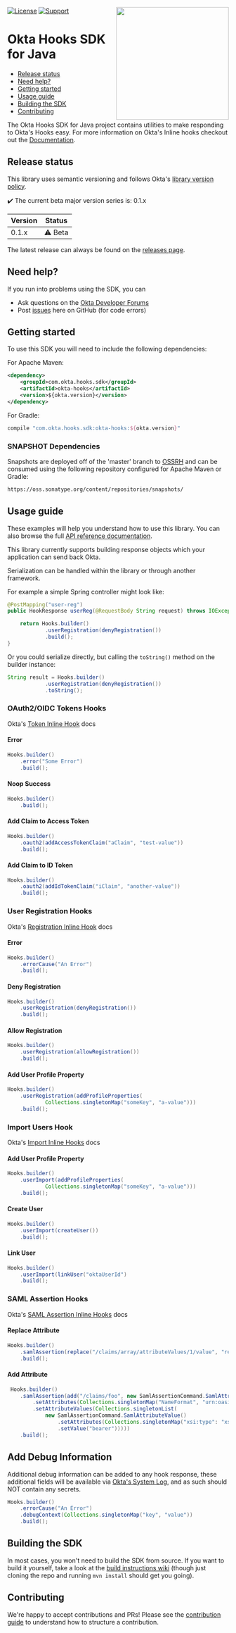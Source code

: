 [<img src="https://devforum.okta.com/uploads/oktadev/original/1X/bf54a16b5fda189e4ad2706fb57cbb7a1e5b8deb.png" align="right" width="256px"/>](https://devforum.okta.com/)
<!-- [![Maven Central](https://img.shields.io/maven-central/v/com.okta.hooks/okta-hooks-sdk-root.svg)](https://search.maven.org/#search%7Cga%7C1%7Cg%3A%22com.okta.commons%22%20a%3A%22okta-commons-root%22) -->
[![License](https://img.shields.io/badge/License-Apache%202.0-blue.svg)](https://opensource.org/licenses/Apache-2.0)
[![Support](https://img.shields.io/badge/support-Developer%20Forum-blue.svg)][devforum]
<!-- [![API Reference](https://img.shields.io/badge/docs-reference-lightgrey.svg)][javadocs] -->

Okta Hooks SDK for Java
=================

* [Release status](#release-status)
* [Need help?](#need-help)
* [Getting started](#getting-started)
* [Usage guide](#usage-guide)
* [Building the SDK](#building-the-sdk)
* [Contributing](#contributing)

The Okta Hooks SDK for Java project contains utilities to make responding to Okta's Hooks easy.
For more information on Okta's Inline hooks checkout out the [Documentation](https://developer.okta.com/docs/api/resources/inline-hooks/).

## Release status

This library uses semantic versioning and follows Okta's [library version policy](https://developer.okta.com/code/library-versions/).

:heavy_check_mark: The current beta major version series is: 0.1.x

| Version | Status                    |
| ------- | ------------------------- |
| 0.1.x   | :warning: Beta            |
 
The latest release can always be found on the [releases page][github-releases].

## Need help?
 
If you run into problems using the SDK, you can
 
* Ask questions on the [Okta Developer Forums][devforum]
* Post [issues][github-issues] here on GitHub (for code errors)

## Getting started
 
To use this SDK you will need to include the following dependencies:

For Apache Maven:

``` xml
<dependency>
    <groupId>com.okta.hooks.sdk</groupId>
    <artifactId>okta-hooks</artifactId>
    <version>${okta.version}</version>
</dependency>
```

For Gradle:

```groovy
compile "com.okta.hooks.sdk:okta-hooks:${okta.version}"
```

### SNAPSHOT Dependencies

Snapshots are deployed off of the 'master' branch to [OSSRH](https://oss.sonatype.org/) and can be consumed using the following repository configured for Apache Maven or Gradle:

```txt
https://oss.sonatype.org/content/repositories/snapshots/
```

## Usage guide

These examples will help you understand how to use this library. You can also browse the full [API reference documentation][javadocs].

This library currently supports building response objects which your application can send back Okta.

Serialization can be handled within the library or through another framework.

For example a simple Spring controller might look like:

```java
@PostMapping("user-reg")
public HookResponse userReg(@RequestBody String request) throws IOException {

    return Hooks.builder()
            .userRegistration(denyRegistration())
            .build();
}
```

Or you could serialize directly, but calling the `toString()` method on the builder instance:

```java
String result = Hooks.builder()
            .userRegistration(denyRegistration())
            .toString();
```

### OAuth2/OIDC Tokens Hooks

Okta's [Token Inline Hook](https://developer.okta.com/use_cases/inline_hooks/token_hook/token_hook) docs

#### Error

```java
Hooks.builder()
    .error("Some Error")
    .build();
```

#### Noop Success

```java
Hooks.builder()
    .build();
```

#### Add Claim to Access Token

```java
Hooks.builder()
    .oauth2(addAccessTokenClaim("aClaim", "test-value"))
    .build();
```

#### Add Claim to ID Token

```java
Hooks.builder()
    .oauth2(addIdTokenClaim("iClaim", "another-value"))
    .build();
```

### User Registration Hooks

Okta's [Registration Inline Hook](https://developer.okta.com/use_cases/inline_hooks/registration_hook/registration_hook) docs

#### Error

```java
Hooks.builder()
    .errorCause("An Error")
    .build();
```

#### Deny Registration

```java
Hooks.builder()
    .userRegistration(denyRegistration())
    .build();
```

#### Allow Registration

```java
Hooks.builder()
    .userRegistration(allowRegistration())
    .build();
```

#### Add User Profile Property

```java
Hooks.builder()
    .userRegistration(addProfileProperties(
            Collections.singletonMap("someKey", "a-value")))
    .build();
```

### Import Users Hook

Okta's [Import Inline Hooks](https://developer.okta.com/use_cases/inline_hooks/import_hook/import_hook) docs

#### Add User Profile Property

```java
Hooks.builder()
    .userImport(addProfileProperties(
            Collections.singletonMap("someKey", "a-value")))
    .build();
```

#### Create User

```java
Hooks.builder()
    .userImport(createUser())
    .build();
```

#### Link User

```java
Hooks.builder()
    .userImport(linkUser("oktaUserId")
    .build();
```

### SAML Assertion Hooks

Okta's [SAML Assertion Inline Hooks](https://developer.okta.com/use_cases/inline_hooks/saml_hook/saml_hook) docs

#### Replace Attribute

```java
Hooks.builder()
    .samlAssertion(replace("/claims/array/attributeValues/1/value", "replacementValue"))
    .build();
```

#### Add Attribute

```java
 Hooks.builder()
    .samlAssertion(add("/claims/foo", new SamlAssertionCommand.SamlAttribute()
        .setAttributes(Collections.singletonMap("NameFormat", "urn:oasis:names:tc:SAML:2.0:attrname-format:basic"))
        .setAttributeValues(Collections.singletonList(
            new SamlAssertionCommand.SamlAttributeValue()
                .setAttributes(Collections.singletonMap("xsi:type": "xs:string"))
                .setValue("bearer")))))
    .build();
```

## Add Debug Information

Additional debug information can be added to any hook response, these additional fields will be available via [Okta's System Log](https://developer.okta.com/docs/api/resources/system_log/), and as such should NOT contain any secrets.

```java
Hooks.builder()
    .errorCause("An Error")
    .debugContext(Collections.singletonMap("key", "value"))
    .build();
```

## Building the SDK
 
In most cases, you won't need to build the SDK from source. If you want to build it yourself, take a look at the [build instructions wiki](https://github.com/okta/okta-sdk-java/wiki/Build-It) (though just cloning the repo and running `mvn install` should get you going).
 
## Contributing
 
We're happy to accept contributions and PRs! Please see the [contribution guide](CONTRIBUTING.md) to understand how to structure a contribution.

[devforum]: https://devforum.okta.com/
[javadocs]: https://developer.okta.com/okta-hooks-sdk-java/
[lang-landing]: https://developer.okta.com/code/java/
[github-issues]: https://github.com/okta/okta-hooks-sdk-java/issues
[github-releases]: https://github.com/okta/okta-hooks-sdk-java/releases